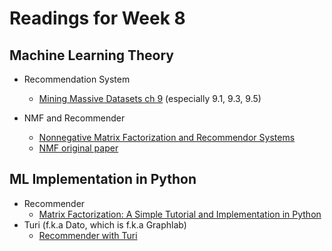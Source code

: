 # Readings for Week 8

## Machine Learning Theory

* Recommendation System
	* [Mining Massive Datasets ch 9](http://infolab.stanford.edu/~ullman/mmds/ch9.pdf) (especially 9.1, 9.3, 9.5)

* NMF and Recommender
	* [Nonnegative Matrix Factorization and Recommendor Systems](http://econometricsense.blogspot.com/2012/10/nonnegative-matrix-factorization-and.html)
	* [NMF original paper](http://www.dm.unibo.it/~simoncin/nmfconverge.pdf)

## ML Implementation in Python

* Recommender
	* [Matrix Factorization: A Simple Tutorial and Implementation in Python](http://www.quuxlabs.com/blog/2010/09/matrix-factorization-a-simple-tutorial-and-implementation-in-python/)
* Turi (f.k.a Dato, which is f.k.a Graphlab)
	* [Recommender with Turi](https://turi.com/learn/userguide/recommender/introduction.html)